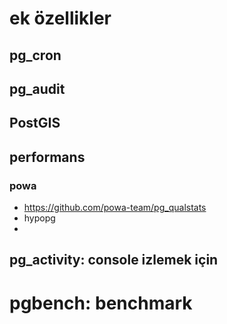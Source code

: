 # ek özellikler
## pg_cron

## pg_audit

## PostGIS

## performans
### powa
  * https://github.com/powa-team/pg_qualstats
  * hypopg
  *

## pg_activity: console izlemek için
#  pgbench: benchmark
